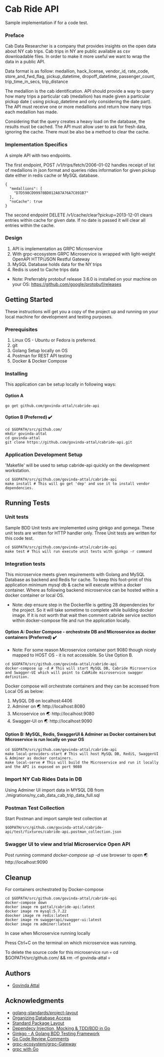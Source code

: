 # Cab Ride API
Sample implementation if for a code test.
### Preface

Cab Data Researcher is a company that provides insights on the open data about NY cab trips. 
Cab trips in NY are public available as csv downloadable files. In order to make it more useful we want to wrap the data in a public API.

 
Data format is as follow:
medallion, hack_license, vendor_id, rate_code, store_and_fwd_flag, pickup_datetime, dropoff_datetime, passenger_count, trip_time_in_secs, trip_distance

The medallion is the cab identification. API should provide a way to query how many trips a particular cab (medallion) has made given a particular pickup date ( using pickup_datetime and only considering the date part). The API must receive one or more medallions and return how many trips each medallion has made.

 
Considering that the query creates a heavy load on the database, the results must be cached. The API must allow user to ask for fresh data, ignoring the cache. There must be also be a method to clear the cache.

### Implementation Specifics

A simple API with two endpoints.

The first endpoint, POST /v1/trips/fetch/2006-01-02 handles receipt of list of medallions in json format and queries rides information for given pickup date either in redis cache or MySQL database.
```
{
  "medallions": [
    "D7D598CD99978BD012A87A76A7C891B7"
  ],
  "noCache": true
}
```

The second endpoint DELETE /v1/cache/clear?pickup=2013-12-01 clears entries within cache for given date. If no date is passed it will clear all entries within the cache.

### Design
1. API is implementation as GRPC Microservice
2. With grpc-ecosystem GRPC Microservice is wrapped with light-weight OpenAPI HTTP/JSON Restful Gateway
3. MySQL Database holds data for the NY trips
4. Redis is used to Cache trips data

* Note: Preferrably protobuf release 3.6.0 is installed on your machine on your OS: https://github.com/google/protobuf/releases 

## Getting Started

These instructions will get you a copy of the project up and running on your local machine for development and testing purposes.

### Prerequisites

1. Linux OS - Ubuntu or Fedora is preferred.
2. git
3. Golang Setup locally on OS
4. Postman for REST API testing
5. Docker & Docker Compose

### Installing

This application can be setup locally in following ways:

#### Option A
```
go get github.com/govinda-attal/cabride-api
```

#### Option B (Preferred) :heavy_check_mark:
```
cd $GOPATH/src/github.com/
mkdir govinda-attal
cd govinda-attal
git clone https://github.com/govinda-attal/cabride-api.git
```

### Application Development Setup

'Makefile' will be used to setup cabride-api quickly on the development workstation.

```
cd $GOPATH/src/github.com/govinda-attal/cabride-api
make install # This will go get 'dep' and use it to install vendor dependencies.
```

## Running Tests

### Unit tests

Sample BDD Unit tests are implemented using ginkgo and gomega. These unit tests are written for HTTP handler only.
Three Unit tests are written for this code test.

```
cd $GOPATH/src/github.com/govinda-attal/cabride-api
make test # This will run execute unit tests with ginkgo -r command
```

### Integration tests

This microservice meets given requirements with Golang and MySQL Database as backend and Redis for cache. To keep this foot-print of this application minimum mysql db & cache will execute within a docker container. Where as following backend microservice can be hosted within a docker container or local OS.

* Note: dep ensure step in the Dockerfile is getting 28 dependencies for the project. So it will take sometime to complete while building docker image. If it is not worth that wait then comment cabride service section within docker-compose file and run the application locally.

#### Option A: Docker Compose - orchestrate DB and Microservice as docker containers (Preferred) :heavy_check_mark:
* Note: For some reason Microservice container port 9080 though nicely mapped to HOST OS - it is not accessible. So Use Option B.
```
cd $GOPATH/src/github.com/govinda-attal/cabride-api
docker-compose up -d # This will start MySQL DB, Cabride Microservice and Swagger-UI which will point to CabRide microservice swagger definition.
```

Docker compose will orchestrate containers and they can be accessed from Local OS as below:
1. MySQL DB on localhost:4406
2. Adminer on :earth_asia: http://localhost:8080
2. Microservice on :earth_asia: http://localhost:9080
3. Swagger-UI on :earth_asia: http://localhost:9090


#### Option B: MySQL, Redis, SwaggerUI & Adminer as Docker containers but Microservice is run locally on your OS

```
cd $GOPATH/src/github.com/govinda-attal/cabride-api
make local-providers-start # This will host MySQL DB, RediS, SwaggerUI & Adminer as docker containers.
make local-serve # This will build the Microservice and run it locally and the API is exposed on port 9080 
```

### Import NY Cab Rides Data in DB
Using Adminer UI import data in MYSQL DB from ./migrations/ny_cab_data_cab_trip_data_full.sql

### Postman Test Collection

Start Postman and import sample test collection at
``` 
$GOPATH/src/github.com/govinda-attal/cabride-api/test/fixtures/cabride-api.postman_collection.json
```

### Swagger UI to view and trial Microservice Open API

Post running command *docker-compose up -d* use browser to open :earth_asia: http://localhost:9090

## Cleanup

For containers orchestrated by Docker-compose
```
cd $GOPATH/src/github.com/govinda-attal/cabride-api
docker-compose down
docker image rm gattal/cabride-api:latest 
docker image rm mysql:5.7.22
doocker image rm redis:latest
docker image rm swaggerapi/swagger-ui:latest
docker image rm adminer:latest
```

In case when Microservice running locally

Press Ctrl+C on the terminal on which microservice was running.


To delete the source code for this microservice run :skull: cd $GOPATH/src/github.com/ && rm -rf  govinda-attal :skull: 

## Authors

* [Govinda Attal](https://github.com/govinda-attal)

## Acknowledgments

* [golang-standards/project-layout](https://github.com/golang-standards/project-layout)
* [Organizing Database Access](https://www.alexedwards.net/blog/organising-database-access)
* [Standard Package Layout](https://medium.com/@benbjohnson/standard-package-layout-7cdbc8391fc1)
* [Dependecy Injection, Mocking & TDD/BDD in Go](https://www.youtube.com/watch?v=uFXfTXSSt4I)
* [Ginkgo - A Golang BDD Testing Framework](https://onsi.github.io/ginkgo/)
* [Go Code Review Comments](https://github.com/golang/go/wiki/CodeReviewComments)
* [grpc-ecosystem/grpc-Gateway](https://github.com/grpc-ecosystem/grpc-gateway)
* [grpc with Go](https://grpc.io/docs/quickstart/go.html)

